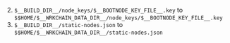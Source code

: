 2. `$__BUILD_DIR__/node_keys/$__BOOTNODE_KEY_FILE__.key` to `$$HOME/$__WRKCHAIN_DATA_DIR__/node_keys/$__BOOTNODE_KEY_FILE__.key`    
3. `$__BUILD_DIR__/static-nodes.json` to `$$HOME/$__WRKCHAIN_DATA_DIR__/static-nodes.json`
